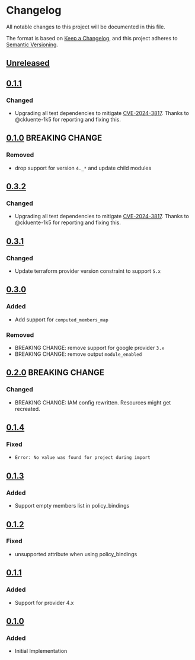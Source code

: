# Changelog

All notable changes to this project will be documented in this file.

The format is based on [Keep a Changelog](https://keepachangelog.com/en/1.0.0/),
and this project adheres to [Semantic Versioning](https://semver.org/spec/v2.0.0.html).

## [Unreleased]

## [0.1.1]

### Changed

- Upgrading all test dependencies to mitigate [ CVE-2024-3817](https://github.com/advisories/GHSA-q64h-39hv-4cf7). Thanks to @ckluente-1k5 for reporting and fixing this.

## [0.1.0] BREAKING CHANGE

### Removed

- drop support for version `4._*` and update child modules

## [0.3.2]

### Changed

- Upgrading all test dependencies to mitigate [ CVE-2024-3817](https://github.com/advisories/GHSA-q64h-39hv-4cf7). Thanks to @ckluente-1k5 for reporting and fixing this.


## [0.3.1]

### Changed

- Update terraform provider version constraint to support `5.x`

## [0.3.0]

### Added

- Add support for `computed_members_map`

### Removed

- BREAKING CHANGE: remove support for google provider `3.x`
- BREAKING CHANGE: remove output `module_enabled`

## [0.2.0] BREAKING CHANGE

### Changed

- BREAKING CHANGE: IAM config rewritten. Resources might get recreated.

## [0.1.4]

### Fixed

- `Error: No value was found for project during import`

## [0.1.3]

### Added

- Support empty members list in policy_bindings

## [0.1.2]

### Fixed

- unsupported attribute when using policy_bindings

## [0.1.1]

### Added

- Support for provider 4.x

## [0.1.0]

### Added

- Initial Implementation

<!-- markdown-link-check-disable -->

[unreleased]: https://github.com/mineiros-io/terraform-google-secret-manager/compare/v1.0.1...HEAD
[1.0.1]: https://github.com/mineiros-io/terraform-google-secret-manager/compare/v1.0.0...v1.0.1
[1.0.0]: https://github.com/mineiros-io/terraform-google-secret-manager/compare/v0.3.2...v1.0.0
[0.3.2]: https://github.com/mineiros-io/terraform-google-secret-manager/compare/v0.3.1...v0.3.2
[0.3.1]: https://github.com/mineiros-io/terraform-google-secret-manager/compare/v0.3.0...v0.3.1
[0.3.0]: https://github.com/mineiros-io/terraform-google-secret-manager/compare/v0.2.0...v0.3.0
[0.2.0]: https://github.com/mineiros-io/terraform-google-secret-manager/compare/v0.1.4...v0.2.0
[0.1.4]: https://github.com/mineiros-io/terraform-google-secret-manager/compare/v0.1.3...v0.1.4
[0.1.3]: https://github.com/mineiros-io/terraform-google-secret-manager/compare/v0.1.2...v0.1.3
[0.1.2]: https://github.com/mineiros-io/terraform-google-secret-manager/compare/v0.1.1...v0.1.2
[0.1.1]: https://github.com/mineiros-io/terraform-google-secret-manager/compare/v0.1.0...v0.1.1
[0.1.0]: https://github.com/mineiros-io/terraform-google-secret-manager/releases/tag/v0.1.0

<!-- markdown-link-check-disabled -->
